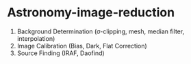 # Astronomy-image-reduction

1. Background Determination (σ-clipping, mesh, median filter, interpolation)
2. Image Calibration (Bias, Dark, Flat Correction)
3. Source Finding (IRAF, Daofind)


